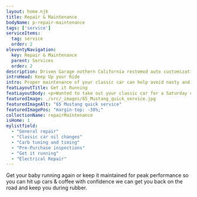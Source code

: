 ```yaml
---
layout: home.njk
title: Repair & Maintenance
bodyName: p-repair-maintenance
tags: ['service']
serviceItems:
  tag: service
  order: 2
eleventyNavigation:
  key: Repair & Maintenance
  parent: Services
  order: 2
description: Driven Garage nothern California restomod auto customization and repair shop  
introHead: Keep Up your Ride
intro: Proper maintenance of your classic car can help avoid nasty and expensive problems down the road. Aggressive and consistent maintenance is the best way to ensure your car will be ready when you want to drive, and that you don't get surprised with unexpected failures. Your car is special - this much you know. What you may not know is that your classic may need special services and additives to keep it running at peak performance.
featLayoutTitle: Get it Running
featLayoutBody: <p>Wanted to take out your classic car for a Saturday crusie and it wouldn't start? We're here in the Bay Area to help you get your baby back on the road.</p><p>From diagnostics to fuel and electrical issuse, our techs will inspect all systems to ensure we'll get you on your way safely. And when you're ready to get a performance boost or other upgrades, we're here for you.</p>
featuredImage: ./src/_images/65_Mustang_quick_service.jpg
featuredImageAlt: "65 Mustang quick service"
featuredImagePos: "margin-top: -38%;"
collectionName: repairMaintenance
isHome: 1
mylistfield:
  - "General repair"
  - "Classic car oil changes"
  - "Carb tuning and timing"
  - "Pre-Purchase inspections"
  - "Get it running"
  - "Electrical Repair"
---
```


Get your baby running again or keep it maintained for peak performance so you can hit up cars & coffee with confidence we can get you back on the road and keep you during rubber.